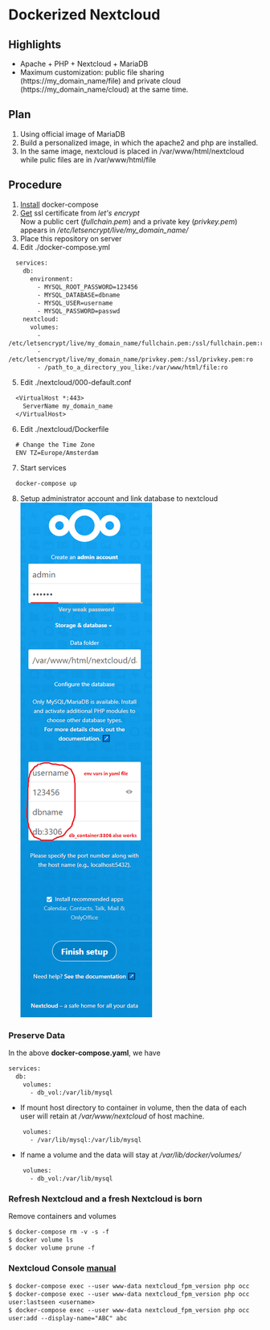 # Dockerized Nextcloud
## Highlights
* Apache + PHP + Nextcloud + MariaDB
* Maximum customization: public file sharing (https://my_domain_name/file) and private cloud (https://my_domain_name/cloud) at the same time.
## Plan
1. Using official image of MariaDB
2. Build a personalized image, in which the apache2 and php are installed. 
3. In the same image, nextcloud is placed in /var/www/html/nextcloud while pulic files are in /var/www/html/file
## Procedure
1. [Install](https://github.com/xg590/tutorials/blob/master/docker/setup.md) docker-compose
2. [Get](https://github.com/xg590/tutorials/blob/master/LetsEncrypt.md) ssl certificate from <i>let's encrypt</i><br>
Now a public cert (<i>fullchain.pem</i>) and a private key (<i>privkey.pem</i>) appears in <i>/etc/letsencrypt/live/my_domain_name/</i>
3. Place this repository on server
4. Edit ./docker-compose.yml 
```
  services:
    db:
      environment:
        - MYSQL_ROOT_PASSWORD=123456
        - MYSQL_DATABASE=dbname
        - MYSQL_USER=username
        - MYSQL_PASSWORD=passwd 
    nextcloud:
      volumes:
        - /etc/letsencrypt/live/my_domain_name/fullchain.pem:/ssl/fullchain.pem:ro
        - /etc/letsencrypt/live/my_domain_name/privkey.pem:/ssl/privkey.pem:ro  
        - /path_to_a_directory_you_like:/var/www/html/file:ro 
```
5. Edit ./nextcloud/000-default.conf
```
  <VirtualHost *:443>
  	ServerName my_domain_name
  </VirtualHost>
```
6. Edit ./nextcloud/Dockerfile
```
  # Change the Time Zone 
  ENV TZ=Europe/Amsterdam 
``` 
7. Start services
```
  docker-compose up
```
8. Setup administrator account and link database to nextcloud<br>
![alt text](https://raw.githubusercontent.com/xg590/nextcloud/master/nextcloud_admin.png "real rover")
### Preserve Data
In the above <b>docker-compose.yaml</b>, we have
```
services:
  db: 
    volumes:
      - db_vol:/var/lib/mysql  
```
*  If mount host directory to container in volume, then the data of each user will retain at <i>/var/www/nextcloud</i> of host machine.
``` 
    volumes:
      - /var/lib/mysql:/var/lib/mysql
```
* If name a volume and the data will stay at <i>/var/lib/docker/volumes/</i>
``` 
    volumes:
      - db_vol:/var/lib/mysql
``` 
### Refresh Nextcloud and a fresh Nextcloud is born
Remove containers and volumes
```
$ docker-compose rm -v -s -f
$ docker volume ls
$ docker volume prune -f
```
### Nextcloud Console [manual](https://docs.nextcloud.com/server/18/admin_manual/configuration_server/occ_command.html)
```
$ docker-compose exec --user www-data nextcloud_fpm_version php occ
$ docker-compose exec --user www-data nextcloud_fpm_version php occ user:lastseen <username>
$ docker-compose exec --user www-data nextcloud_fpm_version php occ user:add --display-name="ABC" abc 
```

